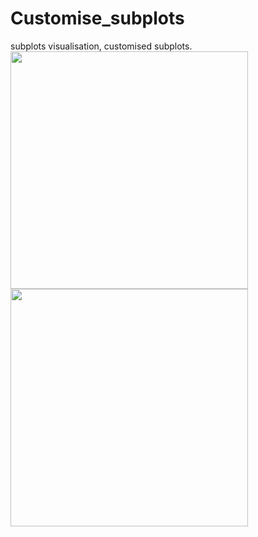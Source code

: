 # Customise_subplots
 subplots visualisation, customised subplots.</br>
<img src="https://user-images.githubusercontent.com/65914205/107949400-3a24f480-6fbb-11eb-8ec8-0e1512dfd43c.png" width= 380 /> 
<img src="https://user-images.githubusercontent.com/65914205/107949545-70627400-6fbb-11eb-93a5-b25b7a7db3e0.png"  width= 380 /> 
